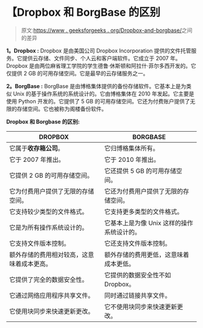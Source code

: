 # 【Dropbox 和 BorgBase 的区别

> 原文:[https://www . geeksforgeeks . org/Dropbox-and-borgbase/](https://www.geeksforgeeks.org/difference-between-dropbox-and-borgbase/)之间的差异

**1。Dropbox :**
Dropbox 是由美国公司 Dropbox Incorporation 提供的文件托管服务。它提供云存储、文件同步、个人云和客户端软件。它成立于 2007 年。Dropbox 是由两位麻省理工学院的学生德鲁·休斯顿和阿拉什·菲尔多西开发的。它仅提供 2 GB 的可用存储空间。它是最早的云存储服务之一。

**2。BorgBase :**
BorgBase 是由博格集体提供的备份存储软件。它基本上是为类似 Unix 的基于操作系统的系统设计的。它由博格集体在 2010 年发起。它主要是使用 Python 开发的。它提供了 5 GB 的可用存储空间。它还为付费账户提供了无限的存储空间。它也被称为阁楼备份软件。

**Dropbox 和 Borgbase 的区别:**

<center>

| DROPBOX | BORGBASE |
| --- | --- |
| 它属于**收存箱公司**。 | 它归博格集体所有。 |
| 它于 2007 年推出。 | 它于 2010 年推出。 |
| 它提供 2 GB 的可用存储空间。 | 它还提供 5 GB 的可用存储空间。 |
| 它为付费用户提供了无限的存储空间。 | 它还为付费用户提供了无限的存储空间。 |
| 它支持较少类型的文件格式。 | 它支持更多类型的文件格式。 |
| 它是为所有操作系统设计的。 | 它基本上是为像 Unix 这样的操作系统设计的。 |
| 它支持文件版本控制。 | 它还支持文件版本控制。 |
| 额外存储的费用相对较高，这意味着成本更高。 | 额外存储的费用更低，这意味着成本更低。 |
| 它提供了完全的数据安全性。 | 它提供的数据安全性不如 Dropbox。 |
| 它通过网络应用程序共享文件。 | 同时通过链接共享文件。 |
| 它使用块同步来快速更新更改。 | 它不使用块同步来快速更新更改。 |

</center>
